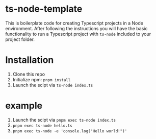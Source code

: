 # ts-node-template

This is boilerplate code for creating Typescript projects in a Node environment.
After following  the instructions you will have the basic functionality to run a Typescript project with `ts-node` included to your project folder.

# Installation

1. Clone this repo
2. Initialize npm: `pnpm install`
3. Launch the scipt via `ts-node index.ts`

# example
1. Launch the scipt via `pnpm exec ts-node index.ts`
2. `pnpm exec ts-node hello.ts`
3. `pnpm exec ts-node -e 'console.log("Hello world!")'`